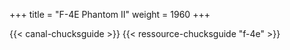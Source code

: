 +++
title = "F-4E Phantom II"
weight = 1960
+++

<div class="contenu"> <!-- Chuck's guide //-->
{{< canal-chucksguide >}}
{{< ressource-chucksguide "f-4e" >}}
</div>